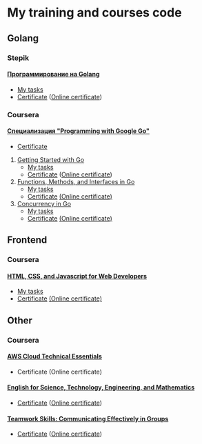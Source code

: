 # My training and courses code

## Golang
### Stepik
#### [Программирование на Golang](https://stepik.org/course/54403/)
  * [My tasks](./Go/Stepik/)
  * [Сertificate](./Go/Stepik/stepik-certificate.pdf)  ([Online certificate](https://stepik.org/cert/1409404))  

### Coursera
#### [Cпециализация "Programming with Google Go"](https://www.coursera.org/account/accomplishments/specialization/MC7LNP2SZ5C9)
  * [Сertificate](./Go/Coursera/programming-with-google-go.pdf)
  1. [Getting Started with Go](https://www.coursera.org/learn/golang-getting-started/)
     * [My tasks](./Go/Coursera/getting-started/)
     * [Сertificate](./Go/Coursera/getting-started/golang-getting-started.pdf)  ([Online certificate](https://www.coursera.org/account/accomplishments/verify/2WZR575ABGE6))
  2. [Functions, Methods, and Interfaces in Go](https://www.coursera.org/learn/golang-functions-methods/)
     * [My tasks](./Go/Coursera/functions-methods/)
     * [Сertificate](./Go/Coursera/functions-methods/func-methods-interfaces.pdf)  [(Online certificate)](https://www.coursera.org/account/accomplishments/verify/U7JA2EAT668D)
  3. [Concurrency in Go](https://www.coursera.org/learn/golang-concurrency/)
     * [My tasks](./Go/Coursera/concurrency/)
     * [Сertificate](./Go/Coursera/concurrency/сoncurrency-cert.pdf)  [(Online certificate)](https://www.coursera.org/account/accomplishments/verify/SAZQADAKA969)

## Frontend
### Coursera
#### [HTML, CSS, and Javascript for Web Developers](https://www.coursera.org/learn/html-css-javascript-for-web-developers/)
  * [My tasks](./Frontend/Coursera/)
  * [Сertificate](./Frontend/Coursera/html-css-js-for-web.pdf)  [(Online certificate)](https://www.coursera.org/account/accomplishments/verify/7TMYYNBP5NHK)

## Other
### Coursera
#### [AWS Cloud Technical Essentials](https://www.coursera.org/learn/aws-cloud-technical-essentials/)
  * Сertificate (Online certificate)
  
#### [English for Science, Technology, Engineering, and Mathematics](https://www.coursera.org/learn/stem/)
  * [Сertificate](./Other/Coursera/english-for-technology.pdf)  ([Online certificate](https://www.coursera.org/account/accomplishments/verify/YEFLWWWNWT5F))

#### [Teamwork Skills: Communicating Effectively in Groups](https://www.coursera.org/learn/teamwork-skills-effective-communication)
  * [Сertificate](./Other/Coursera/communicating-in-groups.pdf)  ([Online certificate](https://www.coursera.org/account/accomplishments/verify/US8UA3Q6BN9E))
